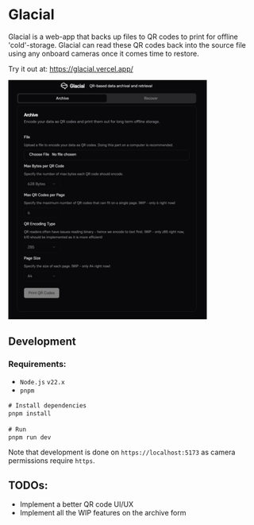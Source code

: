 # Glacial

Glacial is a web-app that backs up files to QR codes to print for offline 'cold'-storage. Glacial can read these QR codes back into the source file using any onboard cameras once it comes time to restore.

Try it out at: https://glacial.vercel.app/

<img src="./glacial-screenshot.png" alt="glacial screenshot" width="400"/>

## Development

### Requirements:

- `Node.js` `v22.x`
- `pnpm`

```shell
# Install dependencies
pnpm install

# Run
pnpm run dev
```

Note that development is done on `https://localhost:5173` as camera permissions require `https`.

## TODOs:

- Implement a better QR code UI/UX
- Implement all the WIP features on the archive form
